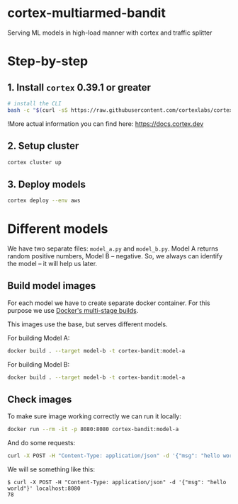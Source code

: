 # cortex-multiarmed-bandit

Serving ML models in high-load manner with cortex and traffic splitter


# Step-by-step

## 1. Install `cortex` 0.39.1 or greater

```bash
# install the CLI
bash -c "$(curl -sS https://raw.githubusercontent.com/cortexlabs/cortex/v0.39.1/get-cli.sh)
```

!More actual information you can find here: https://docs.cortex.dev

## 2. Setup cluster 

```bash
cortex cluster up
```

## 3. Deploy models

```bash
cortex deploy --env aws
```

# Different models

We have two separate files: `model_a.py` and `model_b.py`. Model A returns random positive numbers, Model B – negative.
So, we always can identify the model – it will help us later.
 
## Build model images

For each model we have to create separate docker container. 
For this purpose we use [Docker's multi-stage builds](https://docs.docker.com/develop/develop-images/multistage-build/).

This images use the base, but serves different models.

For building Model A:
```bash
docker build . --target model-b -t cortex-bandit:model-a
```

For building Model B:
```bash
docker build . --target model-b -t cortex-bandit:model-a
```

## Check images

To make sure image working correctly we can run it locally:
```bash
docker run --rm -it -p 8080:8080 cortex-bandit:model-a
``` 

And do some requests:
```bash
curl -X POST -H "Content-Type: application/json" -d '{"msg": "hello world"}' localhost:8080
```

We will se something like this:
```
$ curl -X POST -H "Content-Type: application/json" -d '{"msg": "hello world"}' localhost:8080
78
```